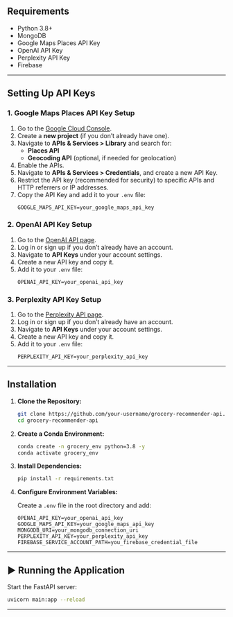 
## Requirements

- Python 3.8+
- MongoDB
- Google Maps Places API Key
- OpenAI API Key
- Perplexity API Key
- Firebase

---

## Setting Up API Keys

### 1. **Google Maps Places API Key Setup**

1. Go to the [Google Cloud Console](https://console.cloud.google.com/).
2. Create a **new project** (if you don’t already have one).
3. Navigate to **APIs & Services > Library** and search for:
   - **Places API**
   - **Geocoding API** (optional, if needed for geolocation)
4. Enable the APIs.
5. Navigate to **APIs & Services > Credentials**, and create a new API Key.
6. Restrict the API key (recommended for security) to specific APIs and HTTP referrers or IP addresses.
7. Copy the API Key and add it to your `.env` file:
   ```plaintext
   GOOGLE_MAPS_API_KEY=your_google_maps_api_key
   ```

### 2. **OpenAI API Key Setup**

1. Go to the [OpenAI API page](https://platform.openai.com/signup).
2. Log in or sign up if you don’t already have an account.
3. Navigate to **API Keys** under your account settings.
4. Create a new API key and copy it.
5. Add it to your `.env` file:
   ```plaintext
   OPENAI_API_KEY=your_openai_api_key
   ```

### 3. **Perplexity API Key Setup**

1. Go to the [Perplexity API page](https://www.perplexity.ai/).  
2. Log in or sign up if you don’t already have an account.  
3. Navigate to **API Keys** under your account settings.  
4. Create a new API key and copy it.  
5. Add it to your `.env` file:  
   ```plaintext
   PERPLEXITY_API_KEY=your_perplexity_api_key
   ```


---

## Installation

1. **Clone the Repository:**

   ```bash
   git clone https://github.com/your-username/grocery-recommender-api.git
   cd grocery-recommender-api
   ```

2. **Create a Conda Environment:**

   ```bash
   conda create -n grocery_env python=3.8 -y
   conda activate grocery_env
   ```

3. **Install Dependencies:**

   ```bash
   pip install -r requirements.txt
   ```

4. **Configure Environment Variables:**

   Create a `.env` file in the root directory and add:

   ```plaintext
   OPENAI_API_KEY=your_openai_api_key
   GOOGLE_MAPS_API_KEY=your_google_maps_api_key
   MONGODB_URI=your_mongodb_connection_uri
   PERPLEXITY_API_KEY=your_perplexity_api_key
   FIREBASE_SERVICE_ACCOUNT_PATH=you_firebase_credential_file
   ```

---

## ▶️ Running the Application

Start the FastAPI server:

```bash
uvicorn main:app --reload
```

---
